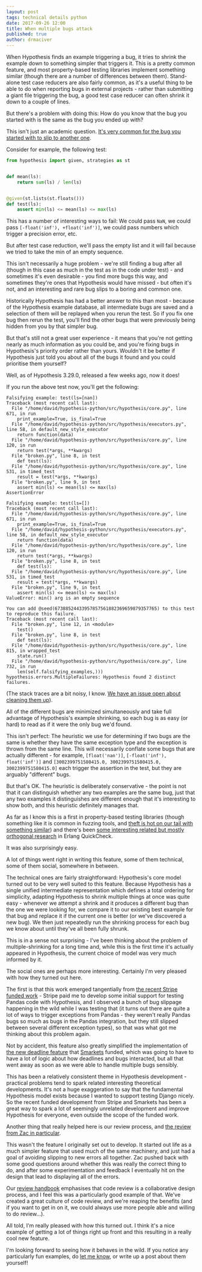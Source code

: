 ```yaml
---
layout: post
tags: technical details python
date: 2017-09-26 12:00
title: When multiple bugs attack
published: true
author: drmaciver
---
```


When Hypothesis finds an example triggering a bug, it tries to shrink the example
down to something simpler that triggers it. This is a pretty common feature, and
most property-based testing libraries implement something similar (though there
are a number of differences between them). Stand-alone test case reducers are
also fairly common, as it's a useful thing to be able to do when reporting bugs
in external projects - rather than submitting a giant file triggering the bug,
a good test case reducer can often shrink it down to a couple of lines.

But there's a problem with doing this: How do you know that the bug you started
with is the same as the bug you ended up with?

This isn't just an academic question. [It's very common for the bug you started
with to slip to another one](https://blog.regehr.org/archives/1284).

Consider for example, the following test:

```python
from hypothesis import given, strategies as st


def mean(ls):
    return sum(ls) / len(ls)


@given(st.lists(st.floats()))
def test(ls):
    assert min(ls) <= mean(ls) <= max(ls)
```

This has a number of interesting ways to fail: We could pass `NaN`, we could
pass `[-float('inf'), +float('inf')]`, we could pass numbers which trigger a
precision error, etc.

But after test case reduction, we'll pass the empty list and it will fail
because we tried to take the min of an empty sequence.

This isn't necessarily a huge problem - we're still finding a bug after all
(though in this case as much in the test as in the code under test) -
and sometimes it's even desirable - you find more bugs this way, and sometimes
they're ones that Hypothesis would have missed - but often it's not, and an
interesting and rare bug slips to a boring and common one.

Historically Hypothesis has had a better answer to this than most - because
of the Hypothesis example database, all intermediate bugs are saved and a
selection of them will be replayed when you rerun the test. So if you fix
one bug then rerun the test, you'll find the other bugs that were previously
being hidden from you by that simpler bug.

But that's still not a great user experience - it means that you're not getting
nearly as much information as you could be, and you're fixing bugs in
Hypothesis's priority order rather than yours. Wouldn't it be better if Hypothesis
just told you about all of the bugs it found and you could prioritise them yourself?

Well, as of Hypothesis 3.29.0, released a few weeks ago, now it does!

If you run the above test now, you'll get the following:

```
Falsifying example: test(ls=[nan])
Traceback (most recent call last):
  File "/home/david/hypothesis-python/src/hypothesis/core.py", line 671, in run
    print_example=True, is_final=True
  File "/home/david/hypothesis-python/src/hypothesis/executors.py", line 58, in default_new_style_executor
    return function(data)
  File "/home/david/hypothesis-python/src/hypothesis/core.py", line 120, in run
    return test(*args, **kwargs)
  File "broken.py", line 8, in test
    def test(ls):
  File "/home/david/hypothesis-python/src/hypothesis/core.py", line 531, in timed_test
    result = test(*args, **kwargs)
  File "broken.py", line 9, in test
    assert min(ls) <= mean(ls) <= max(ls)
AssertionError

Falsifying example: test(ls=[])
Traceback (most recent call last):
  File "/home/david/hypothesis-python/src/hypothesis/core.py", line 671, in run
    print_example=True, is_final=True
  File "/home/david/hypothesis-python/src/hypothesis/executors.py", line 58, in default_new_style_executor
    return function(data)
  File "/home/david/hypothesis-python/src/hypothesis/core.py", line 120, in run
    return test(*args, **kwargs)
  File "broken.py", line 8, in test
    def test(ls):
  File "/home/david/hypothesis-python/src/hypothesis/core.py", line 531, in timed_test
    result = test(*args, **kwargs)
  File "broken.py", line 9, in test
    assert min(ls) <= mean(ls) <= max(ls)
ValueError: min() arg is an empty sequence

You can add @seed(67388524433957857561882369659879357765) to this test to reproduce this failure.
Traceback (most recent call last):
  File "broken.py", line 12, in <module>
    test()
  File "broken.py", line 8, in test
    def test(ls):
  File "/home/david/hypothesis-python/src/hypothesis/core.py", line 815, in wrapped_test
    state.run()
  File "/home/david/hypothesis-python/src/hypothesis/core.py", line 732, in run
    len(self.falsifying_examples,)))
hypothesis.errors.MultipleFailures: Hypothesis found 2 distinct failures.
```

(The stack traces are a bit noisy, I know.
[We have an issue open about cleaning them up](https://github.com/HypothesisWorks/hypothesis-python/issues/848)).

All of the different bugs are minimized simultaneously and take full advantage of Hypothesis's
example shrinking, so each bug is as easy (or hard) to read as if it were the only bug we'd found.

This isn't perfect: The heuristic we use for determining if two bugs are the same is whether they
have the same exception type and the exception is thrown from the same line. This will necessarily
conflate some bugs that are actually different - for example, `[float('nan')]`,
`[-float('inf'), float('inf')]` and `[3002399751580415.0, 3002399751580415.0, 3002399751580415.0]`
each trigger the assertion in the test, but they are arguably "different" bugs.

But that's OK. The heuristic is deliberately conservative - the point is not that it can
distinguish whether any two examples are the same bug, just that any two examples it distinguishes
are different enough that it's interesting to show both, and this heuristic definitely manages that.

As far as I know this is a first in property-based testing libraries (though something like it is
common in fuzzing tools, and [theft is hot on our tail with something similar](
https://github.com/silentbicycle/theft/compare/develop-failure_tagging)) and there's been
[some interesting related but mostly orthogonal research](
http://www.cse.chalmers.se/~nicsma/papers/more-bugs.pdf) in Erlang QuickCheck.

It was also surprisingly easy.

A lot of things went right in writing this feature, some of them technical, some of them social,
somewhere in between.

The technical ones are fairly straightforward: Hypothesis's core model turned out to be very
well suited to this feature. Because Hypothesis has a single unified intermediate representation
which defines a total ordering for simplicity, adapting Hypothesis to shrink multiple things at
once was quite easy - whenever we attempt a shrink and it produces a different bug than the one
we were looking for, we compare it to our existing best example for that bug and replace it if
the current one is better (or we've discovered a new bug). We then just repeatedly run the shrinking
process for each bug we know about until they've all been fully shrunk.

This is in a sense not surprising - I've been thinking about the problem of multiple-shrinking for
a long time and, while this is the first time it's actually appeared in Hypothesis, the current
choice of model was very much informed by it.

The social ones are perhaps more interesting. Certainly I'm very pleased with how they turned
out here.

The first is that this work emerged tangentially from
[the recent Stripe funded work](https://stripe.com/blog/hypothesis) - Stripe paid me
to develop some initial support for testing Pandas code with Hypothesis, and I observed
a bunch of bug slippage happening in the wild while I was testing that (it turns out there
are quite a lot of ways to trigger exceptions from Pandas - they weren't really Pandas
bugs so much as bugs in the Pandas integration, but they still slipped between several
different exception types), so that was what got me thinking about this problem again.

Not by accident, this feature also greatly simplified the implementation
of [the new deadline feature](https://hypothesis.readthedocs.io/en/latest/settings.html#hypothesis.settings.deadline)
that [Smarkets](https://smarkets.com/) funded, which was going to have to have a lot of
logic about how deadlines and bugs interacted, but all that went away as soon as we were
able to handle multiple bugs sensibly.

This has been a relatively consistent theme in Hypothesis development - practical problems
tend to spark related interesting theoretical developments. It's not a huge exaggeration
to say that the fundamental Hypothesis model exists because I wanted to support testing
Django nicely. So the recent funded development from Stripe and Smarkets has been a
great way to spark a lot of seemingly unrelated development and improve Hypothesis
for everyone, even outside the scope of the funded work.

Another thing that really helped here is our review process, and [the review from Zac
in particular](https://github.com/HypothesisWorks/hypothesis-python/pull/836).

This wasn't the feature I originally set out to develop. It started out life as a
much simpler feature that used much of the same machinery, and just had a goal of
avoiding slipping to new errors all together. Zac pushed back with some good questions
around whether this was really the correct thing to do, and after some experimentation
and feedback I eventually hit on the design that lead to displaying all of the errors.

Our [review handbook](https://github.com/HypothesisWorks/hypothesis-python/blob/master/guides/review.rst)
emphasises that code review is a collaborative design process, and I feel this was
a particularly good example of that. We've created a great culture of code review,
and we're reaping the benefits (and if you want to get in on it, we could always
use more people able and willing to do review...).

All told, I'm really pleased with how this turned out. I think it's a nice example
of getting a lot of things right up front and this resulting in a really cool new
feature.

I'm looking forward to seeing how it behaves in the wild. If you notice any
particularly fun examples, do [let me know](mailto:david@drmaciver.com), or write
up a post about them yourself!
